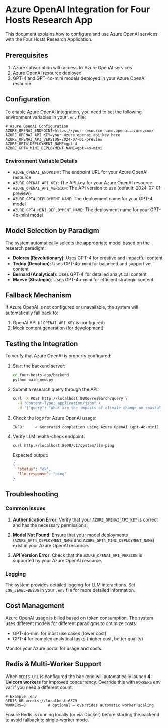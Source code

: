 # Azure OpenAI Integration for Four Hosts Research App

This document explains how to configure and use Azure OpenAI services with the Four Hosts Research Application.

## Prerequisites

1. Azure subscription with access to Azure OpenAI services
2. Azure OpenAI resource deployed
3. GPT-4 and GPT-4o-mini models deployed in your Azure OpenAI resource

## Configuration

To enable Azure OpenAI integration, you need to set the following environment variables in your `.env` file:

```env
# Azure OpenAI Configuration
AZURE_OPENAI_ENDPOINT=https://your-resource-name.openai.azure.com/
AZURE_OPENAI_API_KEY=your_azure_openai_api_key_here
AZURE_OPENAI_API_VERSION=2024-07-01-preview
AZURE_GPT4_DEPLOYMENT_NAME=gpt-4
AZURE_GPT4_MINI_DEPLOYMENT_NAME=gpt-4o-mini
```

### Environment Variable Details

- `AZURE_OPENAI_ENDPOINT`: The endpoint URL for your Azure OpenAI resource
- `AZURE_OPENAI_API_KEY`: The API key for your Azure OpenAI resource
- `AZURE_OPENAI_API_VERSION`: The API version to use (default: 2024-07-01-preview)
- `AZURE_GPT4_DEPLOYMENT_NAME`: The deployment name for your GPT-4 model
- `AZURE_GPT4_MINI_DEPLOYMENT_NAME`: The deployment name for your GPT-4o-mini model

## Model Selection by Paradigm

The system automatically selects the appropriate model based on the research paradigm:

- **Dolores (Revolutionary)**: Uses GPT-4 for creative and impactful content
- **Teddy (Devotion)**: Uses GPT-4o-mini for balanced and supportive content
- **Bernard (Analytical)**: Uses GPT-4 for detailed analytical content
- **Maeve (Strategic)**: Uses GPT-4o-mini for efficient strategic content

## Fallback Mechanism

If Azure OpenAI is not configured or unavailable, the system will automatically fall back to:

1. OpenAI API (if `OPENAI_API_KEY` is configured)
2. Mock content generation (for development)

## Testing the Integration

To verify that Azure OpenAI is properly configured:

1. Start the backend server:
   ```bash
   cd four-hosts-app/backend
   python main_new.py
   ```

2. Submit a research query through the API:
   ```bash
   curl -X POST http://localhost:8000/research/query \
     -H "Content-Type: application/json" \
     -d '{"query": "What are the impacts of climate change on coastal communities?", "options": {"enable_real_search": true}}'
   ```

3. Check the logs for Azure OpenAI usage:
    ```
    INFO:     ✓ Generated completion using Azure OpenAI (gpt-4o-mini)
    ```

4. Verify LLM health-check endpoint:
   ```bash
   curl http://localhost:8000/v1/system/llm-ping
   ```
   Expected output:
   ```json
   {
     "status": "ok",
     "llm_response": "ping"
   }
   ```

## Troubleshooting

### Common Issues

1. **Authentication Error**: Verify that your `AZURE_OPENAI_API_KEY` is correct and has the necessary permissions.

2. **Model Not Found**: Ensure that your model deployments (`AZURE_GPT4_DEPLOYMENT_NAME` and `AZURE_GPT4_MINI_DEPLOYMENT_NAME`) exist in your Azure OpenAI resource.

3. **API Version Error**: Check that the `AZURE_OPENAI_API_VERSION` is supported by your Azure OpenAI resource.

### Logging

The system provides detailed logging for LLM interactions. Set `LOG_LEVEL=DEBUG` in your `.env` file for more detailed information.

## Cost Management

Azure OpenAI usage is billed based on token consumption. The system uses different models for different paradigms to optimize costs:

- GPT-4o-mini for most use cases (lower cost)
- GPT-4 for complex analytical tasks (higher cost, better quality)

Monitor your Azure portal for usage and costs.

## Redis & Multi-Worker Support

When `REDIS_URL` is configured the backend will automatically launch **4 Uvicorn workers**
for improved concurrency. Override this with `WORKERS` env var if you need a different count.

```env
# Example .env
REDIS_URL=redis://localhost:6379
WORKERS=8          # optional – overrides automatic worker scaling
```

Ensure Redis is running locally (or via Docker) before starting the backend to avoid fallback
to single-worker mode.
